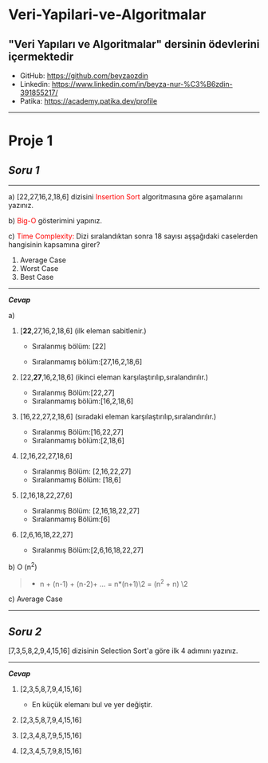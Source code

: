 # Veri-Yapilari-ve-Algoritmalar
 "Veri Yapıları ve Algoritmalar" dersinin ödevlerini içermektedir
---
* GitHub: https://github.com/beyzaozdin
* Linkedin: https://www.linkedin.com/in/beyza-nur-%C3%B6zdin-391855217/
* Patika: https://academy.patika.dev/profile
---
# **Proje 1**
## ***Soru 1***
***
a) [22,27,16,2,18,6] dizisini <span style="color: red;">Insertion Sort </span>  algoritmasına göre aşamalarını yazınız.

b) <span style="color: red;">Big-O</span> gösterimini yapınız.

c)<span style="color: red;"> Time Complexity:</span>  Dizi sıralandıktan sonra 18 sayısı aşşağıdaki caselerden hangisinin kapsamına girer? 

1. Average Case
2. Worst Case
3. Best Case

***
***Cevap***

a) 
1. [**22**,27,16,2,18,6]  (ilk eleman sabitlenir.)
    
   - Sıralanmış bölüm: [22] 

   - Sıralanmamış bölüm:[27,16,2,18,6]
2. [22,**27**,16,2,18,6] (ikinci eleman karşılaştırılıp,sıralandırılır.) 
  
    - Sıralanmış Bölüm:[22,27] 
    - Sıralanmamış bölüm:[16,2,18,6]
3. [16,22,27,2,18,6]  (sıradaki eleman karşılaştırılıp,sıralandırılır.)
    -  Sıralanmış Bölüm:[16,22,27] 
    -  Sıralanmamış bölüm:[2,18,6]
4. [2,16,22,27,18,6]
    -  Sıralanmış Bölüm: [2,16,22,27] 
    -  Sıralanmamış Bölüm: [18,6]
5. [2,16,18,22,27,6]
    -  Sıralanmış Bölüm: [2,16,18,22,27] 
    -  Sıralanmamış Bölüm:[6]
6. [2,6,16,18,22,27]
   - Sıralanmış Bölüm:[2,6,16,18,22,27] 
  
b) O (n<sup>2</sup>) 
> - n + (n-1) + (n-2)+ ...
> = n*(n+1)\2 = (n<sup>2</sup> + n) \2 

c) Average Case
 
---
## ***Soru 2***
[7,3,5,8,2,9,4,15,16] dizisinin Selection Sort'a göre ilk 4 adımını yazınız.

---
***Cevap***

1. [2,3,5,8,7,9,4,15,16]
   - En küçük elemanı bul ve yer değiştir.

2. [2,3,5,8,7,9,4,15,16]
3. [2,3,4,8,7,9,5,15,16]
4. [2,3,4,5,7,9,8,15,16]



